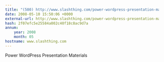 ```yaml
---
title: "(500) http://www.slashthing.com/power-wordpress-presentation-materials/"
date: 2008-05-10 15:50:06 +0000
external-url: http://www.slashthing.com/power-wordpress-presentation-materials/
hash: 2f07efc5e25584a002c40f18c8ac9d7a
annum:
    year: 2008
    month: 05
hostname: www.slashthing.com
---
```


Power WordPress Presentation Materials 

